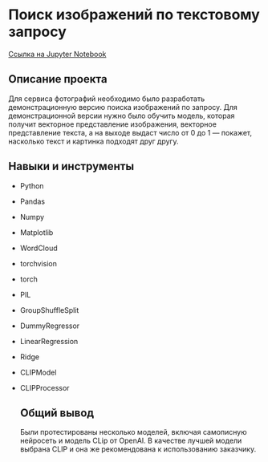 # Поиск изображений по текстовому запросу
[Ссылка на Jupyter Notebook](https://github.com/iashorokhov/Completed-ML-projects/blob/master/%D0%9F%D0%BE%D0%B8%D1%81%D0%BA%20%D1%84%D0%BE%D1%82%D0%BE%D0%B3%D1%80%D0%B0%D1%84%D0%B8%D0%B9%20%D0%BF%D0%BE%20%D1%82%D0%B5%D0%BA%D1%81%D1%82%D0%BE%D0%B2%D0%BE%D0%BC%D1%83%20%D0%B7%D0%B0%D0%BF%D1%80%D0%BE%D1%81%D1%83/%D0%9F%D0%BE%D0%B8%D1%81%D0%BA%20%D0%B8%D0%B7%D0%BE%D0%B1%D1%80%D0%B0%D0%B6%D0%B5%D0%BD%D0%B8%D0%B9%20%D0%BF%D0%BE%20%D0%B7%D0%B0%D0%BF%D1%80%D0%BE%D1%81%D1%83.ipynb)
## Описание проекта
Для сервиса фотографий необходимо было разработать демонстрационную версию поиска изображений по запросу.
Для демонстрационной версии нужно было обучить модель, которая получит векторное представление изображения, векторное представление текста, а на выходе выдаст число от 0 до 1 — покажет, насколько текст и картинка подходят друг другу.

## Навыки и инструменты
- Python
- Pandas
- Numpy
- Matplotlib
- WordCloud
- torchvision
- torch
- PIL
- GroupShuffleSplit
- DummyRegressor
- LinearRegression
- Ridge
- CLIPModel
- CLIPProcessor

  ## Общий вывод
  Были протестированы несколько моделей, включая самописную нейросеть и модель CLip от OpenAI. В качестве лучшей модели выбрана CLIP и она же рекомендована к использованию заказчику.
